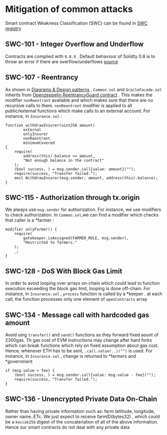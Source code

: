 # Mitigation of common attacks

Smart contract Weakness Classification (SWC) can be found in [SWC registry](https://swcregistry.io/) 

## SWC-101 - Integer Overflow and Underflow

Contracts are compiled with `0.8.9` . Default behaviour of Solidty 0.8 is to throw an error if there are overflow/underflows [source](https://docs.soliditylang.org/en/v0.8.9/types.html#addition-subtraction-and-multiplication)


## SWC-107 - Reentrancy

As shown in [Diagrams & Design patterns](./design_pattern_decisions.md) , `Common.sol` and `OracleFacade.sol` inherits from [Openzeppelin ReentrancyGuard contract](https://docs.openzeppelin.com/contracts/4.x/api/security#ReentrancyGuard) . This makes the modifier `nonReentrant` available and which makes sure that there are no recursive calls to them. `nonReentrant` modifier is applied to all public/external functions which make calls to an external account. For instance, in `Insurance.sol` :

```
function withdrawInsurer(uint256 amount)
        external
        onlyInsurer
        nonReentrant
        minimumCovered
{
    require(
        address(this).balance >= amount,
        "Not enough balance in the contract"
    );
    (bool success, ) = msg.sender.call{value: amount}("");
    require(success, "Transfer failed.");
    emit WithdrawInsurer(msg.sender, amount, address(this).balance);
}

```

## SWC-115 - Authorization through tx.origin

We always use `msg.sender` for authorization. For instance, we use modifiers to check authorization. In `Common.sol`,we can find a modifier which checks that caller is a *farmer :

```
modifier onlyFarmer() {
    require(
        gatekeeper.isAssigned(FARMER_ROLE, msg.sender),
        "Restricted to farmers."
    );
    _;
}
```
## SWC-128 - DoS With Block Gas Limit

In order to avoid looping over arrays on-chain which could lead to function execution exceeding the block gas limit, looping is done off-chain. For instance, in `Insurance.sol` , `process` function is called by a *keeper . at each call, the function processes only one element of `openContracts` array

## SWC-134 - Message call with hardcoded gas amount

Avoid uing `transfer()` and `send()` functions as they forward fixed aount of 2300gas. Th gas cost of EVM instructions may change after hard forks which can break functions which rely on fixed assumption about gas cost. Hence, whenever ETH has to be sent, `.call.value(..)("")` is used. For instance, in `Insurance.sol` , change is returned to *farmers and *government

```
if (msg.value > fee) {
    (bool success, ) = msg.sender.call{value: msg.value - fee}("");
    require(success, "Transfer failed.");
}
```

## SWC-136 - Unencrypted Private Data On-Chain

Rather than having private information such as: farm lattitude, longitude, owner name..ETc. We just expect to receive farmID(bytes32) , which could be a `keccak256` digest of the concatenation of all of the above information.
Hence our smart contracts do not deal with any private data

